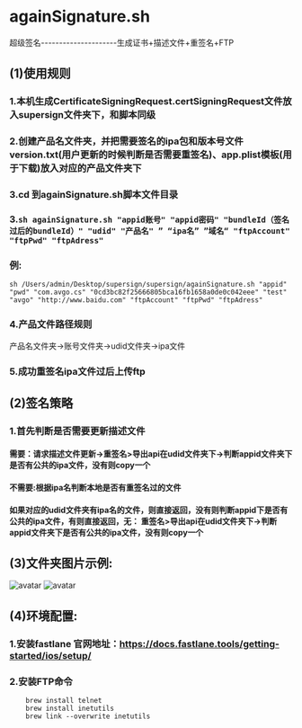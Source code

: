 # againSignature.sh
超级签名---------------------生成证书+描述文件+重签名+FTP



## (1)使用规则

### 1.本机生成CertificateSigningRequest.certSigningRequest文件放入supersign文件夹下，和脚本同级
### 2.创建产品名文件夹，并把需要签名的ipa包和版本号文件version.txt(用户更新的时候判断是否需要重签名)、app.plist模板(用于下载)放入对应的产品文件夹下
### 3.cd 到againSignature.sh脚本文件目录
### 3.`sh againSignature.sh "appid账号" "appid密码" "bundleId（签名过后的bundleId）" "udid" "产品名" ” “ipa名” ”域名“ "ftpAccount" "ftpPwd" "ftpAdress"`

### 例: 
`sh /Users/admin/Desktop/supersign/supersign/againSignature.sh "appid" "pwd" "com.avgo.cs" "0cd3bc82f25666805bca16fb1658a0de0c042eee" "test" "avgo" "http://www.baidu.com" "ftpAccount" "ftpPwd" "ftpAdress"` 

### 4.产品文件路径规则
产品名文件夹->账号文件夹->udid文件夹->ipa文件
### 5.成功重签名ipa文件过后上传ftp


## (2)签名策略

### 1.首先判断是否需要更新描述文件
#### 需要：请求描述文件更新->重签名>导出api在udid文件夹下->判断appid文件夹下是否有公共的ipa文件，没有则copy一个
#### 不需要:根据ipa名判断本地是否有重签名过的文件
#### 如果对应的udid文件夹有ipa名的文件，则直接返回，没有则判断appid下是否有公共的ipa文件，有则直接返回，无：  重签名>导出api在udid文件夹下->判断appid文件夹下是否有公共的ipa文件，没有则copy一个

## (3)文件夹图片示例:
![avatar](/D414F957-B396-4E3C-87C5-F7FCE0523BCE.png)
![avatar](/649F23A0-49FD-426B-AD86-B87B0B29D4A9.png)

## (4)环境配置:
### 1.安装fastlane 官网地址：https://docs.fastlane.tools/getting-started/ios/setup/
### 2.安装FTP命令
```
	brew install telnet 
	brew install inetutils 
	brew link --overwrite inetutils
```
	